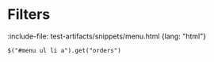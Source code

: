 # Filters

:include-file: test-artifacts/snippets/menu.html  {lang: "html"}

    $("#menu ul li a").get("orders") 
